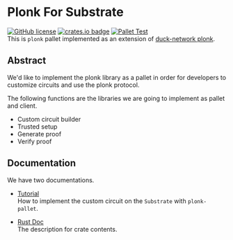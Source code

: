 # Plonk For Substrate
 [![GitHub license](https://img.shields.io/badge/license-GPL3%2FApache2-blue)](#LICENSE) [![crates.io badge](https://img.shields.io/crates/v/plonk-pallet.svg)](https://crates.io/crates/plonk-pallet) [![Pallet Test](https://github.com/PlasmNetwork/plonk/actions/workflows/pallet.yml/badge.svg)](https://github.com/PlasmNetwork/plonk/actions/workflows/pallet.yml)  
This is `plonk` pallet implemented as an extension of [duck-network plonk](https://github.com/dusk-network/plonk).

## Abstract

We'd like to implement the plonk library as a pallet in order for developers to customize circuits and use the plonk protocol.

The following functions are the libraries we are going to implement as pallet and client.

- Custom circuit builder
- Trusted setup
- Generate proof
- Verify proof

## Documentation

We have two documentations.

- [Tutorial](https://plasmnetwork.github.io/plonk/)  
How to implement the custom circuit on the `Substrate` with `plonk-pallet`.

- [Rust Doc](https://docs.rs/plonk-pallet/latest/plonk_pallet/)  
The description for crate contents.
